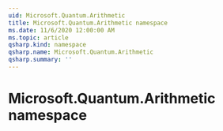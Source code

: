```yaml
---
uid: Microsoft.Quantum.Arithmetic
title: Microsoft.Quantum.Arithmetic namespace
ms.date: 11/6/2020 12:00:00 AM
ms.topic: article
qsharp.kind: namespace
qsharp.name: Microsoft.Quantum.Arithmetic
qsharp.summary: ''
---
```


# Microsoft.Quantum.Arithmetic namespace



